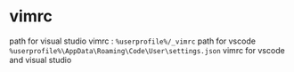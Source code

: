 # vimrc
path for visual studio vimrc : `%userprofile%/_vimrc`
path for vscode `%userprofile%\AppData\Roaming\Code\User\settings.json`
vimrc for vscode and visual studio 
